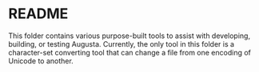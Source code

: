 
README
======

This folder contains various purpose-built tools to assist with developing, building, or testing
Augusta. Currently, the only tool in this folder is a character-set converting tool that can
change a file from one encoding of Unicode to another.

